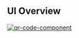 ## UI Overview

<a href="https://postimg.cc/WdZZfYVv" target="_blank">
  <img src="https://i.postimg.cc/MpPYHgrv/qr-code-component.png" alt="qr-code-component">
</a>
